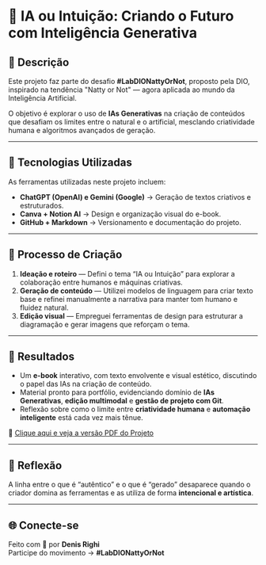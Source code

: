 # 🤖 IA ou Intuição: Criando o Futuro com Inteligência Generativa

## 📒 Descrição
Este projeto faz parte do desafio **#LabDIONattyOrNot**, proposto pela DIO, inspirado na tendência "Natty or Not" — agora aplicada ao mundo da Inteligência Artificial.

O objetivo é explorar o uso de **IAs Generativas** na criação de conteúdos que desafiam os limites entre o natural e o artificial, mesclando criatividade humana e algoritmos avançados de geração.

---

## 🤖 Tecnologias Utilizadas
As ferramentas utilizadas neste projeto incluem:

- **ChatGPT (OpenAI) e Gemini (Google)** → Geração de textos criativos e estruturados.  
- **Canva + Notion AI** → Design e organização visual do e-book.  
- **GitHub + Markdown** → Versionamento e documentação do projeto.

---

## 🧐 Processo de Criação
1. **Ideação e roteiro** — Defini o tema “IA ou Intuição” para explorar a colaboração entre humanos e máquinas criativas.  
2. **Geração de conteúdo** — Utilizei modelos de linguagem para criar texto base e refinei manualmente a narrativa para manter tom humano e fluidez natural.  
3. **Edição visual** — Empreguei ferramentas de design para estruturar a diagramação e gerar imagens que reforçam o tema.  

---

## 🚀 Resultados
- Um **e-book** interativo, com texto envolvente e visual estético, discutindo o papel das IAs na criação de conteúdo.  
- Material pronto para portfólio, evidenciando domínio de **IAs Generativas**, **edição multimodal** e **gestão de projeto com Git**.  
- Reflexão sobre como o limite entre **criatividade humana** e **automação inteligente** está cada vez mais tênue.

📎 [Clique aqui e veja a versão PDF do Projeto](https://github.com/Denisrighi/lab-natty-or-not/blob/main/IA_ou_Intuicao_v3.pdf)

---

## 💭 Reflexão 
A linha entre o que é “autêntico” e o que é “gerado” desaparece quando o criador domina as ferramentas e as utiliza de forma **intencional e artística**.

---

## 🌐 Conecte-se
Feito com 💜 por **Denis Righi**  
Participe do movimento → **#LabDIONattyOrNot**
